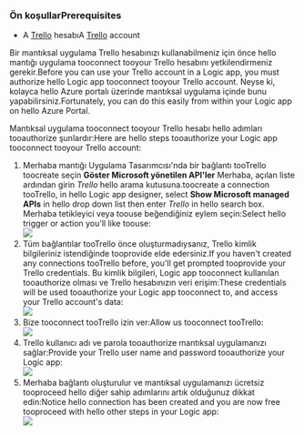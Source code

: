 ### <a name="prerequisites"></a><span data-ttu-id="13ff5-101">Ön koşullar</span><span class="sxs-lookup"><span data-stu-id="13ff5-101">Prerequisites</span></span>
* <span data-ttu-id="13ff5-102">A [Trello](http://trello.com) hesabı</span><span class="sxs-lookup"><span data-stu-id="13ff5-102">A [Trello](http://trello.com) account</span></span> 

<span data-ttu-id="13ff5-103">Bir mantıksal uygulama Trello hesabınızı kullanabilmeniz için önce hello mantığı uygulama tooconnect tooyour Trello hesabını yetkilendirmeniz gerekir.</span><span class="sxs-lookup"><span data-stu-id="13ff5-103">Before you can use your Trello account in a Logic app, you must authorize hello Logic app tooconnect tooyour Trello account.</span></span> <span data-ttu-id="13ff5-104">Neyse ki, kolayca hello Azure portalı üzerinde mantıksal uygulama içinde bunu yapabilirsiniz.</span><span class="sxs-lookup"><span data-stu-id="13ff5-104">Fortunately, you can do this easily from within your Logic app on hello Azure Portal.</span></span> 

<span data-ttu-id="13ff5-105">Mantıksal uygulama tooconnect tooyour Trello hesabı hello adımları tooauthorize şunlardır:</span><span class="sxs-lookup"><span data-stu-id="13ff5-105">Here are hello steps tooauthorize your Logic app tooconnect tooyour Trello account:</span></span>

1. <span data-ttu-id="13ff5-106">Merhaba mantığı Uygulama Tasarımcısı'nda bir bağlantı tooTrello toocreate seçin **Göster Microsoft yönetilen API'ler** Merhaba, açılan liste ardından girin *Trello* hello arama kutusuna.</span><span class="sxs-lookup"><span data-stu-id="13ff5-106">toocreate a connection tooTrello, in hello Logic app designer, select **Show Microsoft managed APIs** in hello drop down list then enter *Trello* in hello search box.</span></span> <span data-ttu-id="13ff5-107">Merhaba tetikleyici veya toouse beğendiğiniz eylem seçin:</span><span class="sxs-lookup"><span data-stu-id="13ff5-107">Select hello trigger or action you'll like toouse:</span></span>  
   ![](./media/connectors-create-api-trello/trello-1.png)
2. <span data-ttu-id="13ff5-108">Tüm bağlantılar tooTrello önce oluşturmadıysanız, Trello kimlik bilgileriniz istendiğinde tooprovide elde edersiniz.</span><span class="sxs-lookup"><span data-stu-id="13ff5-108">If you haven't created any connections tooTrello before, you'll get prompted tooprovide your Trello credentials.</span></span> <span data-ttu-id="13ff5-109">Bu kimlik bilgileri, Logic app tooconnect kullanılan tooauthorize olması ve Trello hesabınızın veri erişim:</span><span class="sxs-lookup"><span data-stu-id="13ff5-109">These credentials will be used tooauthorize your Logic app tooconnect to, and access your Trello account's data:</span></span>  
   ![](./media/connectors-create-api-trello/trello-2.png) 
3. <span data-ttu-id="13ff5-110">Bize tooconnect tooTrello izin ver:</span><span class="sxs-lookup"><span data-stu-id="13ff5-110">Allow us tooconnect tooTrello:</span></span>  
   ![](./media/connectors-create-api-trello/trello-3.png)   
4. <span data-ttu-id="13ff5-111">Trello kullanıcı adı ve parola tooauthorize mantıksal uygulamanızı sağlar:</span><span class="sxs-lookup"><span data-stu-id="13ff5-111">Provide your Trello user name and password tooauthorize your Logic app:</span></span>  
   ![](./media/connectors-create-api-trello/trello-4.png)  
5. <span data-ttu-id="13ff5-112">Merhaba bağlantı oluşturulur ve mantıksal uygulamanızı ücretsiz tooproceed hello diğer sahip adımlarını artık olduğunuz dikkat edin:</span><span class="sxs-lookup"><span data-stu-id="13ff5-112">Notice hello connection has been created and you are now free tooproceed with hello other steps in your Logic app:</span></span>  
   ![](./media/connectors-create-api-trello/trello-5.png)

